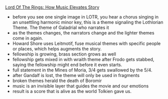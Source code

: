 [Lord Of The Rings: How Music Elevates Story](https://www.youtube.com/watch?v=e7BkmF8CJpQ)

* before you see one single image in LOTR, you hear a chorus singing in an unsettling harmonic minor key, this is a theme signaling the Lothlorian Theme. The theme of Galadrial who narrates it
* as the themes changes, the narrators change and the lighter themes come in again.
* Howard Shore uses Leitmotif, fuse musical themes with specific people or places, which helps augments the story.
* fellowship is growing, brass section grows as well
* fellowship gets mixed in with wraith theme after Frodo gets stabbed, saying the fellowship might end before it even starts.
* full statement in the Mines of Moria, 3/4 gets swallowed by the 5/4.
* after Gandalf is lost, the theme will only be used in fragments
* broken themes herald the death of Boromir
* music is an invisible layer that guides the movie and our emotions
* result is a score that is alive as the world Tolkien gave us. 